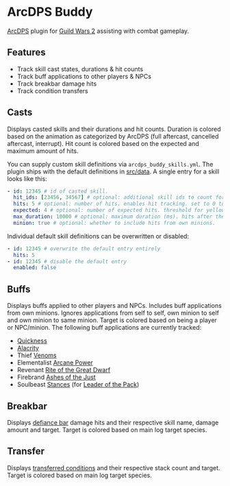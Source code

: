 # ArcDPS Buddy
[ArcDPS](https://deltaconnected.com/arcdps) plugin for [Guild Wars 2](https://guildwars2.com) assisting with combat gameplay.

## Features
- Track skill cast states, durations & hit counts
- Track buff applications to other players & NPCs
- Track breakbar damage hits
- Track condition transfers

## Casts
Displays casted skills and their durations and hit counts.
Duration is colored based on the animation as categorized by ArcDPS (full aftercast, cancelled aftercast, interrupt).
Hit count is colored based on the expected and maximum amount of hits.

You can supply custom skill definitions via `arcdps_buddy_skills.yml`.
The plugin ships with the default definitions in [src/data](./src/data/).
A single entry for a skill looks like this:

```yml
- id: 12345 # id of casted skill.
  hit_ids: [23456, 34567] # optional: additional skill ids to count for hits.
  hits: 5 # optional: number of hits. enables hit tracking. set to 0 to track with unknown hits.
  expected: 4 # optional: number of expected hits. threshold for yellow color. defaults to >= half hits.
  max_duration: 10000 # optional: maximum duration (ms). hits after the duration + error margin count towards a new cast.
  minion: true # optional: whether to include hits from own minions.
```

Individual default skill definitions can be overwritten or disabled:

```yml
- id: 12345 # overwrite the default entry entirely
  hits: 5
- id: 12345 # disable the default entry
  enabled: false
```

## Buffs
Displays buffs applied to other players and NPCs.
Includes buff applications from own minions.
Ignores applications from self to self, own minion to self and own minion to same minion.
Target is colored based on being a player or NPC/minion.
The following buff applications are currently tracked:

- [Quickness](https://wiki.guildwars2.com/wiki/Quickness)
- [Alacrity](https://wiki.guildwars2.com/wiki/Alacrity)
- Thief [Venoms](https://wiki.guildwars2.com/wiki/Venom)
- Elementalist [Arcane Power](https://wiki.guildwars2.com/wiki/Arcane_Power_(effect))
- Revenant [Rite of the Great Dwarf](https://wiki.guildwars2.com/wiki/Rite_of_the_Great_Dwarf_(effect))
- Firebrand [Ashes of the Just](https://wiki.guildwars2.com/wiki/Ashes_of_the_Just)
- Soulbeast [Stances](https://wiki.guildwars2.com/wiki/Stance) (for [Leader of the Pack](https://wiki.guildwars2.com/wiki/Leader_of_the_Pack))


## Breakbar
Displays [defiance bar](https://wiki.guildwars2.com/wiki/Defiance_bar) damage hits and their respective skill name, damage amount and target.
Target is colored based on main log target species.

## Transfer
Displays [transferred conditions](https://wiki.guildwars2.com/wiki/Condition#Skills_that_transfer_conditions) and their respective stack count and target.
Target is colored based on main log target species.
